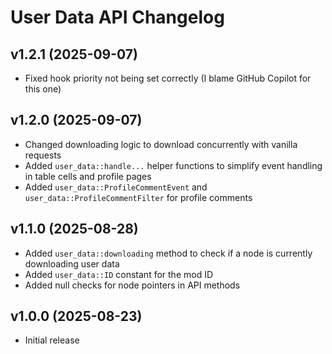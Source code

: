 # User Data API Changelog
## v1.2.1 (2025-09-07)
- Fixed hook priority not being set correctly (I blame GitHub Copilot for this one)

## v1.2.0 (2025-09-07)
- Changed downloading logic to download concurrently with vanilla requests
- Added `user_data::handle...` helper functions to simplify event handling in table cells and profile pages
- Added `user_data::ProfileCommentEvent` and `user_data::ProfileCommentFilter` for profile comments

## v1.1.0 (2025-08-28)
- Added `user_data::downloading` method to check if a node is currently downloading user data
- Added `user_data::ID` constant for the mod ID
- Added null checks for node pointers in API methods

## v1.0.0 (2025-08-23)
- Initial release
